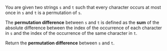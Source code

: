 You are given two strings `s` and `t` such that every character occurs at most once in `s` and `t` is a permutation of `s`.

The **permutation difference** between `s` and `t` is defined as the **sum** of the absolute difference between the index of the occurrence of each character in `s` and the index of the occurrence of the same character in `t`.

Return the **permutation difference** between `s` and `t`.